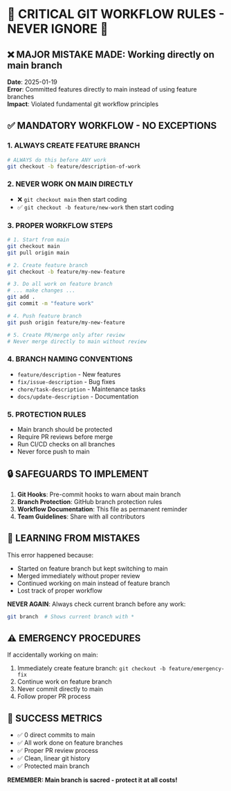 # 🚨 CRITICAL GIT WORKFLOW RULES - NEVER IGNORE 🚨

## ❌ MAJOR MISTAKE MADE: Working directly on main branch
**Date**: 2025-01-19  
**Error**: Committed features directly to main instead of using feature branches  
**Impact**: Violated fundamental git workflow principles  

## ✅ MANDATORY WORKFLOW - NO EXCEPTIONS

### 1. ALWAYS CREATE FEATURE BRANCH
```bash
# ALWAYS do this before ANY work
git checkout -b feature/description-of-work
```

### 2. NEVER WORK ON MAIN DIRECTLY
- ❌ `git checkout main` then start coding
- ✅ `git checkout -b feature/new-work` then start coding

### 3. PROPER WORKFLOW STEPS
```bash
# 1. Start from main
git checkout main
git pull origin main

# 2. Create feature branch
git checkout -b feature/my-new-feature

# 3. Do all work on feature branch
# ... make changes ...
git add .
git commit -m "feature work"

# 4. Push feature branch
git push origin feature/my-new-feature

# 5. Create PR/merge only after review
# Never merge directly to main without review
```

### 4. BRANCH NAMING CONVENTIONS
- `feature/description` - New features
- `fix/issue-description` - Bug fixes  
- `chore/task-description` - Maintenance tasks
- `docs/update-description` - Documentation

### 5. PROTECTION RULES
- Main branch should be protected
- Require PR reviews before merge
- Run CI/CD checks on all branches
- Never force push to main

## 🔒 SAFEGUARDS TO IMPLEMENT

1. **Git Hooks**: Pre-commit hooks to warn about main branch
2. **Branch Protection**: GitHub branch protection rules
3. **Workflow Documentation**: This file as permanent reminder
4. **Team Guidelines**: Share with all contributors

## 📝 LEARNING FROM MISTAKES

This error happened because:
- Started on feature branch but kept switching to main
- Merged immediately without proper review
- Continued working on main instead of feature branch
- Lost track of proper workflow

**NEVER AGAIN**: Always check current branch before any work:
```bash
git branch  # Shows current branch with *
```

## ⚠️ EMERGENCY PROCEDURES

If accidentally working on main:
1. Immediately create feature branch: `git checkout -b feature/emergency-fix`
2. Continue work on feature branch
3. Never commit directly to main
4. Follow proper PR process

## 🎯 SUCCESS METRICS

- ✅ 0 direct commits to main
- ✅ All work done on feature branches  
- ✅ Proper PR review process
- ✅ Clean, linear git history
- ✅ Protected main branch

**REMEMBER: Main branch is sacred - protect it at all costs!**